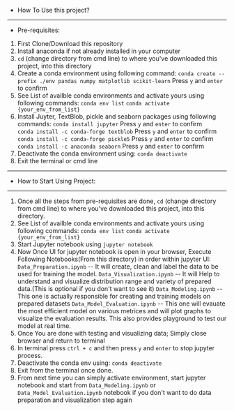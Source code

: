 * How To Use this project?
___________________________________________________________________________________________________________________________________________

* Pre-requisites:

1. First Clone/Download this repository
2. Install anaconda if not already installed in your computer
3. `cd` (change directory from cmd line) to where you've downloaded this project, into this directory
4. Create a conda environment using following command:
    `conda create --prefix ./env pandas numpy matplotlib scikit-learn`
    Press `y` and `enter` to confirm  
5. See List of availble conda environments and activate yours using following commands:
    `conda env list`
    `conda activate {your_env_from_list}`
6. Install Juyter, TextBlob, pickle and seaborn packages using following commands:
    `conda install jupyter`
    Press `y` and `enter` to confirm  
    `conda install -c conda-forge textblob`
    Press `y` and `enter` to confirm  
    `conda install -c conda-forge pickle5`
    Press `y` and `enter` to confirm 
    `conda install -c anaconda seaborn`
    Press `y` and `enter` to confirm 
7. Deactivate the conda environment using:
    `conda deactivate`
8. Exit the terminal or cmd line

___________________________________________________________________________________________________________________________________________

* How to Start Using Project:

___________________________________________________________________________________________________________________________________________

1. Once all the steps from pre-requisites are done, `cd` (change directory from cmd line) to where you've downloaded this project, into this directory.
2. See List of availble conda environments and activate yours using following commands:
    `conda env list`
    `conda activate {your_env_from_list}`
3. Start Jupyter notebook using
    `jupyter notebook`
4. Now Once UI for jupyter notebook is open in your browser, Execute Following Notebooks(From this directory) in order within jupyter UI:
    `Data_Preparation.ipynb`  -- It will create, clean and label the data to be used for training the model.
    `Data_Visualization.ipynb` -- It will Help to understand and visualize distribution range and variety of prepared data.(This is optional if you don't want to see it)
    `Data_Modeling.ipynb` -- This one is actually responsible for creating and training models on prepared datasets
    `Data_Model_Evaluation.ipynb` -- This one will evauate the most efficient model on various metrices and will plot graphs to visualize the evaluation results. This also provides playground to test our model at real time.
5. Once You are done with testing and visualizing data; Simply close browser and return to terminal
6. In terminal press `ctrl + c` and then press `y` and `enter` to stop jupyter process.
7. Deactivate the conda env using:
    `conda deactivate`
8. Exit from the terminal once done.
9. From next time you can simply activate environment, start jupyter notebook and start from `Data_Modeling.ipynb` or `Data_Model_Evaluation.ipynb` notebook if you don't want to do data preparation and visualization step again


